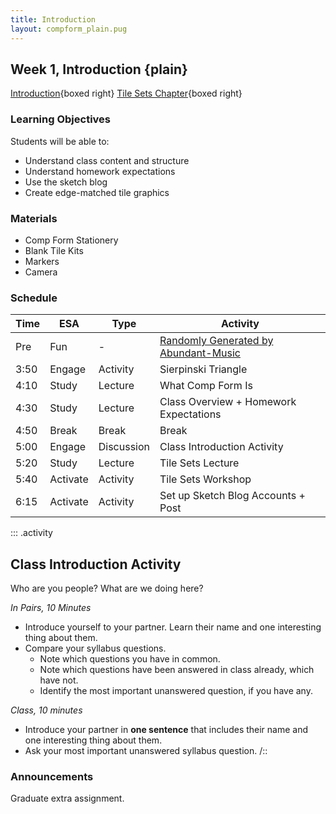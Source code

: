 ```yaml
---
title: Introduction
layout: compform_plain.pug
---
```


## Week 1, Introduction {plain}

[Introduction](./index.html){boxed right}
[Tile Sets Chapter](../tiles/index.html){boxed right}

### Learning Objectives

Students will be able to:

- Understand class content and structure
- Understand homework expectations
- Use the sketch blog
- Create edge-matched tile graphics

### Materials

- Comp Form Stationery
- Blank Tile Kits
- Markers
- Camera

### Schedule

| Time | ESA      | Type       | Activity                                                               |
| ---- | -------- | ---------- | ---------------------------------------------------------------------- |
| Pre  | Fun      | -          | [Randomly Generated by Abundant-Music](http://www.abundant-music.com/) |
| 3:50 | Engage   | Activity   | Sierpinski Triangle                                                    |
| 4:10 | Study    | Lecture    | What Comp Form Is                                                      |
| 4:30 | Study    | Lecture    | Class Overview + Homework Expectations                                 |
| 4:50 | Break    | Break      | Break                                                                  |
| 5:00 | Engage   | Discussion | Class Introduction Activity                                            |
| 5:20 | Study    | Lecture    | Tile Sets Lecture                                                      |
| 5:40 | Activate | Activity   | Tile Sets Workshop                                                     |
| 6:15 | Activate | Activity   | Set up Sketch Blog Accounts + Post                                     |

<style>
 table.table-responsive { display: table; }
</style>

::: .activity

## Class Introduction Activity

Who are you people? What are we doing here?

_In Pairs, 10 Minutes_

- Introduce yourself to your partner. Learn their name and one interesting thing about them.
- Compare your syllabus questions.
  - Note which questions you have in common.
  - Note which questions have been answered in class already, which have not.
  - Identify the most important unanswered question, if you have any.

_Class, 10 minutes_

- Introduce your partner in **one sentence** that includes their name and one interesting thing about them.
- Ask your most important unanswered syllabus question.
  /::

### Announcements

Graduate extra assignment.
